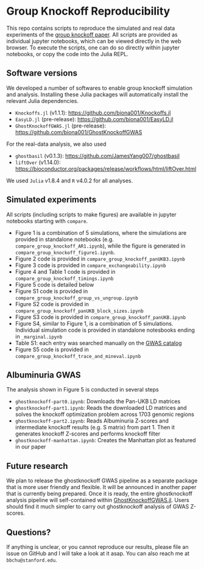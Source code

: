 # Group Knockoff Reproducibility

This repo contains scripts to reproduce the simulated and real data experiments of the [group knockoff paper](https://arxiv.org/abs/2310.15069). All scripts are provided as individual jupyter notebooks, which can be viewed directly in the web browser. To execute the scripts, one can do so directly within jupyter notebooks, or copy the code into the Julia REPL. 

## Software versions

We developed a number of softwares to enable group knockoff simulation and analysis. Installing these Julia packages will automatically install the relevant Julia dependencies.

+ `Knockoffs.jl` (v1.1.1): https://github.com/biona001/Knockoffs.jl
+ `EasyLD.jl` (pre-release): https://github.com/biona001/EasyLD.jl
+ `GhostKnockoffGWAS.jl` (pre-release): https://github.com/biona001/GhostKnockoffGWAS

For the real-data analysis, we also used 

+ `ghostbasil` (v0.1.3): https://github.com/JamesYang007/ghostbasil
+ `liftOver` (v1.14.0): https://bioconductor.org/packages/release/workflows/html/liftOver.html

We used `Julia` v1.8.4 and `R` v4.0.2 for all analyses. 

## Simulated experiments

All scripts (including scripts to make figures) are available in jupyter notebooks starting with `compare`.

+ Figure 1 is a combination of 5 simulations, where the simulations are provided in standalone notebooks (e.g. `compare_group_knockoff_AR1.ipynb`), while the figure is generated in `compare_group_knockoff_figure1.ipynb`. 
+ Figure 2 code is provided in `compare_group_knockoff_panUKB3.ipynb`
+ Figure 3 code is provided in `compare_exchangeability.ipynb`
+ Figure 4 and Table 1 code is provided in `compare_group_knockoff_timings.ipynb`
+ Figure 5 code is detailed below
+ Figure S1 code is provided in `compare_group_knockoff_group_vs_ungroup.ipynb`
+ Figure S2 code is provided in `compare_group_knockoff_panUKB_block_sizes.ipynb`
+ Figure S3 code is provided in `compare_group_knockoff_panUKB.ipynb`
+ Figure S4, similar to Figure 1, is a combination of 5 simulations. Individual simulation code is provided in standalone notesbooks ending in `_marginal.ipynb`
+ Table S1: each entry was searched manually on the [GWAS catalog](https://www.ebi.ac.uk/gwas/)
+ Figure S5 code is provided in `compare_group_knockoff_trace_and_mineval.ipynb`

## Albuminuria GWAS

The analysis shown in Figure 5 is conducted in several steps

+ `ghostknockoff-part0.ipynb`: Downloads the Pan-UKB LD matrices 
+ `ghostknockoff-part1.ipynb`: Reads the downloaded LD matrices and solves the knockoff optimization problem across 1703 genomic regions 
+ `ghostknockoff-part2.ipynb`: Reads Albuminuria Z-scores and intermediate knockoff results (e.g. S matrix) from part 1. Then it generates knockoff Z-scores and performs knockoff filter
+ `ghostknockoff-manhattan.ipynb`: Creates the Manhattan plot as featured in our paper

## Future research

We plan to release the ghostknockoff GWAS pipeline as a separate package that is more user friendly and flexible. It will be announced in another paper that is currently being prepared. Once it is ready, the entire ghostknockoff analysis pipeline will self-contained within [GhostKnockoffGWAS.jl](https://github.com/biona001/GhostKnockoffGWAS). Users should find it much simpler to carry out ghostknockoff analysis of GWAS Z-scores. 

## Questions?

If anything is unclear, or you cannot reproduce our results, please file an issue on GitHub and I will take a look at it asap. You can also reach me at `bbchu@stanford.edu`.
